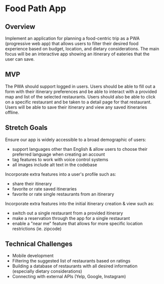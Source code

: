 # Food Path App

## Overview
Implement an application for planning a food-centric trip as a PWA (progressive web app) that allows users to filter their desired food experience based on budget, location, and dietary considerations. The main focus will be an interactive app showing an itinerary of eateries that the user can save.

## MVP
The PWA should support logged in users. Users should be able to fill out a form with their itinerary preferences and be able to interact with a provided map and list of the selected restaurants. Users should also be able to click on a specific restaurant and be taken to a detail page for that restaurant. Users will be able to save their itinerary and view any saved itineraries offline.

## Stretch Goals
Ensure our app is widely accessible to a broad demographic of users:
  - support languages other than English & allow users to choose their preferred language when creating an account
  - tag features to work with voice control systems
  - all images include alt text in the codebase

Incorporate extra features into a user's profile such as:
  - share their itinerary
  - favorite or rate saved itineraries
  - favorite or rate single restaurants from an itinerary

Incorporate extra features into the initial itinerary creation & view such as:
  - switch out a single restaurant from a provided itinerary
  - make a reservation through the app for a single restaurant
  - enable a "near me" feature that allows for more specific location restrictions (ie. zipcode)

## Technical Challenges
- Mobile development
- Filtering the suggested list of restaurants based on ratings
- Building a database of restaurants with all desired information (especially dietary considerations)
- Connecting with external APIs (Yelp, Google, Instagram)
